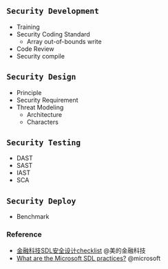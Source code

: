## `Security Development`
- Training
- Security Coding Standard
  - Array out-of-bounds write
- Code Review
- Security compile


## `Security Design`
- Principle
- Security Requirement
- Threat Modeling
  - Architecture
  - Characters

## `Security Testing`
- DAST
- SAST
- IAST
- SCA

## `Security Deploy`
- Benchmark

### Reference
- [金融科技SDL安全设计checklist](https://mp.weixin.qq.com/s/MR3SmOLj834LK4RBMcZ2pg?)  @美的金融科技
- [What are the Microsoft SDL practices?](https://www.microsoft.com/en-us/securityengineering/sdl/practices)  @microsoft

